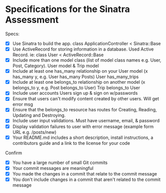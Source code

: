 # Specifications for the Sinatra Assessment

Specs:
- [x] Use Sinatra to build the app.    class ApplicationController < Sinatra::Base
- [x] Use ActiveRecord for storing information in a database. Used Active Record.    ie: class User < ActiveRecord::Base
- [x] Include more than one model class (list of model class names e.g. User, Post, Category).     User model & Trip model
- [x] Include at least one has_many relationship on your User model (x has_many y, e.g. User has_many Posts)     User has_many_trips
- [X] Include at least one belongs_to relationship on another model (x belongs_to y, e.g. Post belongs_to User)  Trip belongs_to User
- [X] Include user accounts     Users sign up & sign on w/passwords
- [X] Ensure that users can't modify content created by other users. Will get error msg
- [X] Ensure that the belongs_to resource has routes for Creating, Reading, Updating and Destroying.
- [X] Include user input validations. Must have username, email, & password
- [X] Display validation failures to user with error message (example form URL e.g. /posts/new)
- [X] Your README.md includes a short description, install instructions, a contributors guide and a link to the license for your code

Confirm
- [X] You have a large number of small Git commits
- [X] Your commit messages are meaningful
- [X] You made the changes in a commit that relate to the commit message
- [X] You don't include changes in a commit that aren't related to the commit message
